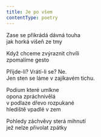 ```yaml
---
title: Je po všem
contentType: poetry
---
```


<section>

Zase se přikrádá dávná touha  
jak horká višeň ze tmy

Když chceme zvýraznit chvíli  
zpomalíme gesto

Přijde-li? Vrátí-li se? Ne.  
Jen sten se láme v zajíkavém tichu.

Podium které umlkne  
opona zpráchnivělá  
v podlaze dřevo rozpukané  
hlediště vpadlé v zem

Pohledy záchvěvy sterá mihnutí  
jež nelze přivolat zpátky

</section>
